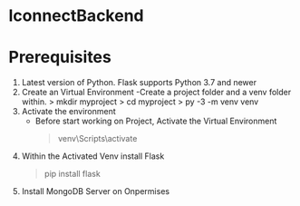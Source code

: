 # IconnectBackend
# Prerequisites
1. Latest version of Python. Flask supports Python 3.7 and newer
2. Create an Virtual Environment
    -Create a project folder and a venv folder within. 
       > mkdir myproject
       > cd myproject
       > py -3 -m venv venv
3. Activate the environment
    - Before start working on Project, Activate the Virtual Environment
        > venv\Scripts\activate
4. Within the Activated Venv install Flask
    > pip install flask
5. Install MongoDB Server on Onpermises
